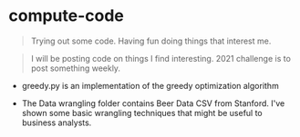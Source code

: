 # compute-code

> Trying out some code. Having fun doing things that interest me.

>I will be posting code on things I find interesting. 2021 challenge is to post something weekly.

* greedy.py is an implementation of the greedy optimization algorithm

* The Data wrangling folder contains Beer Data CSV from Stanford. I've shown some basic wrangling techniques that might be useful to business analysts.
